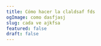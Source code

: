```yaml
---
title: Cómo hacer la claldsaf fds
ogImage: como dasfjasj
slug: cada ve ajkfsa
featured: false
draft: false
---
```

